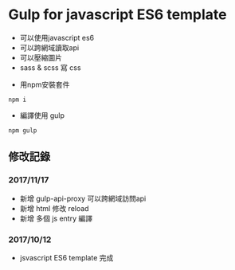 # Gulp for javascript ES6 template
- 可以使用javascript es6
- 可以跨網域讀取api
- 可以壓縮圖片
- sass & scss 寫 css

* 用npm安裝套件
```
npm i
```

* 編譯使用 gulp
```
npm gulp
```

## 修改記錄


### 2017/11/17
 - 新增 gulp-api-proxy 可以跨網域訪問api
 - 新增 html 修改 reload
 - 新增 多個 js entry 編譯

### 2017/10/12
 - jsvascript ES6 template 完成